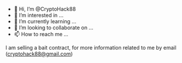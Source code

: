 - 👋 Hi, I’m @CryptoHack88
- 👀 I’m interested in ...
- 🌱 I’m currently learning ...
- 💞️ I’m looking to collaborate on ...
- 📫 How to reach me ...

<!---
CryptoHack88/CryptoHack88 is a ✨ special ✨ repository because its `README.md` (this file) appears on your GitHub profile.
You can click the Preview link to take a look at your changes.
--->
I am selling a bait contract, for more information related to me by email (cryptohack88@gmail.com)
